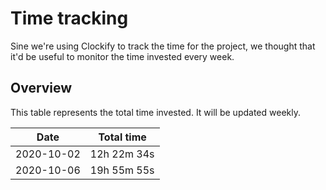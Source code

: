 # Time tracking

Sine we're using Clockify to track the time for the project, we thought that
it'd be useful to monitor the time invested every week.

## Overview

This table represents the total time invested. It will be updated weekly.

| Date | Total time |
| :--: | :-----: |
| 2020-10-02 | 12h 22m 34s |
| 2020-10-06 | 19h 55m 55s |
